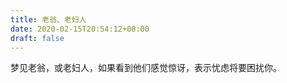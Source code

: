 ```yaml
---
title: 老翁、老妇人
date: 2020-02-15T20:54:12+08:00
draft: false
---
```


梦见老翁，或老妇人，如果看到他们感觉惊讶，表示忧虑将要困扰你。

